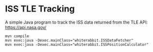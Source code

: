 # ISS TLE Tracking

A simple Java program to track the ISS data returned from the TLE API:  
https://api.nasa.gov/

```
mvn compile
mvn exec:java -Dexec.mainClass="whiterabbit.ISSDataFetcher"
mvn exec:java -Dexec.mainClass="whiterabbit.ISSPositionCalculator"
```
